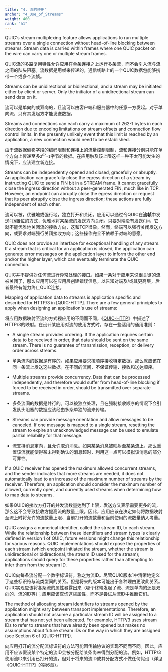 ```yaml
---
title: "4. 流的使用"
anchor: "4_Use_of_Streams"
weight: 400
rank: "h1"
---
```


QUIC's stream multiplexing feature allows applications to run multiple streams over a single connection without head-of-line blocking between streams. Stream data is carried within frames where one QUIC packet on the wire can carry one or multiple stream frames.

QUIC流的多路复用特性允许应用在单条连接之上运行多条流，而不会引入流与流之间的队头阻塞。流数据是用帧来传递的，通信线路上的一个QUIC数据包能够携带一个或多个流帧。

Streams can be unidirectional or bidirectional, and a stream may be initiated either by client or server. Only the initiator of a unidirectional stream can send data on it.

流可以是单向的或双向的，且流可以由客户端和服务器中的任意一方发起。对于单向流，只有其发起方才能发送数据。

Streams and connections can each carry a maximum of 262-1 bytes in each direction due to encoding limitations on stream offsets and connection flow control limits. In the presently unlikely event that this limit is reached by an application, a new connection would need to be established.

由于流数据偏移字段的编码限制和连接上的流量控制限制，流和连接分别只能在单个方向上传递至多<code>2<sup>62</sup>-1</code>字节的数据。在应用触及该上限这样一种不太可能发生的情况下，应该建立新连接。

Streams can be independently opened and closed, gracefully or abruptly. An application can gracefully close the egress direction of a stream by instructing QUIC to send a FIN bit in a STREAM frame. It cannot gracefully close the ingress direction without a peer-generated FIN, much like in TCP. However, an endpoint can abruptly close the egress direction or request that its peer abruptly close the ingress direction; these actions are fully independent of each other.

流可以被，优雅地或强行地，独立打开和关闭。应用可以通过令QUIC在**流帧**中发送`FIN`置位的方式，优雅地将某条流的发送方向关闭。只要对端没有发送`FIN`，它就不能优雅地关闭流的接收方向，这和TCP很像。然而，终端可以强行关闭发送方向，或要求对端强行关闭接收方向；这些操作完全不依赖于对端的意愿。

QUIC does not provide an interface for exceptional handling of any stream. If a stream that is critical for an application is closed, the application can generate error messages on the application layer to inform the other end and/or the higher layer, which can eventually terminate the QUIC connection.

QUIC并不提供对任何流进行异常处理的接口。如果一条对于应用来说很关键的流被关闭了，那么应用可以在应用层创建错误信息，以告知对端及/或其更高层，后者最终有能力终止QUIC连接。

Mapping of application data to streams is application specific and described for HTTP/3 in [QUIC-HTTP]. There are a few general principles to apply when designing an application's use of streams:

将应用数据映射至流的方式视应用的不同而不同，《[QUIC-HTTP]()》中描述了HTTP/3的映射。在设计某应用对流的使用方式时，存在一些适用的通用准则：

* A single stream provides ordering. If the application requires certain data to be received in order, that data should be sent on the same stream. There is no guarantee of transmission, reception, or delivery order across streams.

* 单条流内的数据是有序的。如果应用要求按顺序接收特定数据，那么就应该在同一条流上发送这些数据。在不同的流间，不保证传输、接收和送达顺序。

* Multiple streams provide concurrency. Data that can be processed independently, and therefore would suffer from head-of-line blocking if forced to be received in order, should be transmitted over separate streams.

* 多条流间的数据是并行的。可以被独立处理，且在强制接收顺序的情况下会引发队头阻塞的数据应该经由多条单独的流来传输。

* Streams can provide message orientation and allow messages to be canceled. If one message is mapped to a single stream, resetting the stream to expire an unacknowledged message can be used to emulate partial reliability for that message.

* 流支持消息定向，且允许取消消息。如果某条消息被映射至某条流上，那么重置该流就能使得某未得到确认的消息超时，利用这一点可以模拟该消息的部分可靠性。

If a QUIC receiver has opened the maximum allowed concurrent streams, and the sender indicates that more streams are needed, it does not automatically lead to an increase of the maximum number of streams by the receiver. Therefore, an application should consider the maximum number of allowed, currently open, and currently used streams when determining how to map data to streams.

如果QUIC的接收方打开的并发流数量达到了上限，发送方又表示需要更多的流，那么这不会导致接收方提高流的数量上限。因此，应用应该在决定如何将数据映射至流上时将允许的流数量上限、当前打开的流数量和当前使用的流数量纳入考量。

QUIC assigns a numerical identifier, called the stream ID, to each stream. While the relationship between these identifiers and stream types is clearly defined in version 1 of QUIC, future versions might change this relationship for various reasons. QUIC implementations should expose the properties of each stream (which endpoint initiated the stream, whether the stream is unidirectional or bidirectional, the stream ID used for the stream); applications should query for these properties rather than attempting to infer them from the stream ID.

QUIC向每条流分配一个数字标识符，称之为流ID。尽管QUIC版本1中清晰地定义了这些标识符与流类型间的关系。但是将来的版本可能出于各种理由更改此关系。QUIC实现应该将各条流的属性暴露出来（哪个终端发起了流、流是单向的还是双向的、流的ID等）；应用应该查询这些属性，而不是尝试从流ID中推断它们。

The method of allocating stream identifiers to streams opened by the application might vary between transport implementations. Therefore, an application should not assume a particular stream ID will be assigned to a stream that has not yet been allocated. For example, HTTP/3 uses stream IDs to refer to streams that have already been opened but makes no assumptions about future stream IDs or the way in which they are assigned (see Section 6 of [QUIC-HTTP]).

向应用打开的流分配流标识符的方法可能因传输协议的实现不同而不同。因此，应用不应该假设某个特定的流ID会被分配给某条尚未得到分配的流。例如，HTTP/3使用流ID来引用已打开的流，但对于将来的流ID或其分配方式不做任何假设（详见《[QUIC-HTTP]()》的[第6章]()）。
